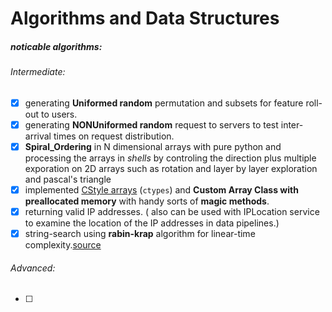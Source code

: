 # Algorithms and Data Structures

##### noticable algorithms:
###### Intermediate:
- [X] generating **Uniformed random** permutation and subsets for feature roll-out to users.
- [X] generating **NONUniformed random** request to servers to test inter-arrival times on request distribution.
- [X] **Spiral_Ordering** in N dimensional arrays with pure python and processing the arrays in *shells* by controling the direction plus multiple exporation on 2D arrays such as rotation and layer by layer exploration and pascal's triangle
- [X] implemented [CStyle arrays](Algorithms/String/merge_sorted_arrays.py) (`ctypes`) and **Custom Array Class with preallocated memory** with handy sorts of **magic methods**.
- [X] returning valid IP addresses. ( also can be used with IPLocation service to examine the location of the IP addresses in data pipelines.)
- [X] string-search using **rabin-krap** algorithm for linear-time complexity.[source](/Intermediate/String/string_search_algorithm.py)

###### Advanced:
- [ ] 